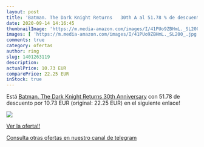 ```yaml
---
layout: post
title: 'Batman. The Dark Knight Returns   30th A al 51.78 % de descuento'
date: 2020-09-14 14:16:45
thumbnailImage: 'https://m.media-amazon.com/images/I/41PUo9ZBHmL._SL200_.jpg'
images: [ 'https://m.media-amazon.com/images/I/41PUo9ZBHmL._SL200_.jpg' ]
comments: true
category: ofertas
author: ring
slug: 1401263119
description:
actualPrice: 10.73 EUR
comparePrice: 22.25 EUR
inStock: true
---
```


Está [Batman. The Dark Knight Returns   30th Anniversary](https://www.amazon.com/dp/1401263119/?tag=redken08-20) con 51.78 de descuento por 10.73 EUR (original: 22.25 EUR) en el siguiente enlace!

[![](https://m.media-amazon.com/images/I/41PUo9ZBHmL._SL200_.jpg)](https://www.amazon.com/dp/1401263119/?tag=redken08-20)

[Ver la oferta!!](https://www.amazon.com/dp/1401263119/?tag=redken08-20)

[Consulta otras ofertas en nuestro canal de telegram](https://t.me/s/ofertas25)
